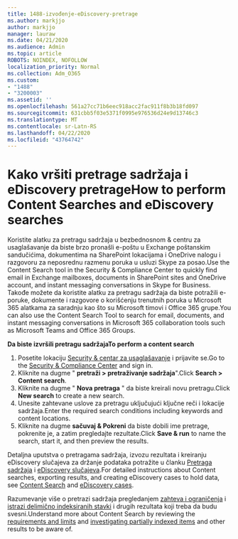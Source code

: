 ```yaml
---
title: 1488-izvođenje-eDiscovery-pretrage
ms.author: markjjo
author: markjjo
manager: lauraw
ms.date: 04/21/2020
ms.audience: Admin
ms.topic: article
ROBOTS: NOINDEX, NOFOLLOW
localization_priority: Normal
ms.collection: Adm_O365
ms.custom:
- "1488"
- "3200003"
ms.assetid: ''
ms.openlocfilehash: 561a27cc71b6eec918acc2fac911f8b3b18fd097
ms.sourcegitcommit: 631cbb5f03e5371f0995e976536d24e9d13746c3
ms.translationtype: MT
ms.contentlocale: sr-Latn-RS
ms.lasthandoff: 04/22/2020
ms.locfileid: "43764742"
---
```

# <a name="how-to-perform-content-searches-and-ediscovery-searches"></a><span data-ttu-id="b97ac-102">Kako vršiti pretrage sadržaja i eDiscovery pretrage</span><span class="sxs-lookup"><span data-stu-id="b97ac-102">How to perform Content Searches and eDiscovery searches</span></span>

<span data-ttu-id="b97ac-103">Koristite alatku za pretragu sadržaja u bezbednosnom & centru za usaglašavanje da biste brzo pronašli e-poštu u Exchange poštanskim sandučićima, dokumentima na SharePoint lokacijama i OneDrive nalogu i razgovoru za neposrednu razmenu poruka u usluzi Skype za posao.</span><span class="sxs-lookup"><span data-stu-id="b97ac-103">Use the Content Search tool in the Security & Compliance Center to quickly find email in Exchange mailboxes, documents in SharePoint sites and OneDrive account, and instant messaging conversations in Skype for Business.</span></span> <span data-ttu-id="b97ac-104">Takođe možete da koristite alatku za pretragu sadržaja da biste potražili e-poruke, dokumente i razgovore o korišćenju trenutnih poruka u Microsoft 365 alatkama za saradnju kao što su Microsoft timovi i Office 365 grupe.</span><span class="sxs-lookup"><span data-stu-id="b97ac-104">You can also use the Content Search Tool to search for email, documents, and instant messaging conversations in Microsoft 365 collaboration tools such as Microsoft Teams and Office 365 Groups.</span></span>

<span data-ttu-id="b97ac-105">**Da biste izvršili pretragu sadržaja**</span><span class="sxs-lookup"><span data-stu-id="b97ac-105">**To perform a content search**</span></span>

1. <span data-ttu-id="b97ac-106">Posetite lokaciju [Security & centar za usaglašavanje](https://protection.office.com) i prijavite se.</span><span class="sxs-lookup"><span data-stu-id="b97ac-106">Go to the [Security & Compliance Center](https://protection.office.com) and sign in.</span></span>
2. <span data-ttu-id="b97ac-107">Kliknite na dugme " **pretraži > pretraživanje sadržaja**".</span><span class="sxs-lookup"><span data-stu-id="b97ac-107">Click **Search > Content search**.</span></span>
3. <span data-ttu-id="b97ac-108">Kliknite na dugme " **Nova pretraga** " da biste kreirali novu pretragu.</span><span class="sxs-lookup"><span data-stu-id="b97ac-108">Click **New search** to create a new search.</span></span>
4. <span data-ttu-id="b97ac-109">Unesite zahtevane uslove za pretragu uključujući ključne reči i lokacije sadržaja.</span><span class="sxs-lookup"><span data-stu-id="b97ac-109">Enter the required search conditions including keywords and content locations.</span></span>  
5. <span data-ttu-id="b97ac-110">Kliknite na dugme **sačuvaj & Pokreni** da biste dobili ime pretrage, pokrenite je, a zatim pregledajte rezultate.</span><span class="sxs-lookup"><span data-stu-id="b97ac-110">Click **Save & run** to name the search, start it, and then preview the results.</span></span>

<span data-ttu-id="b97ac-111">Detaljna uputstva o pretragama sadržaja, izvozu rezultata i kreiranju eDiscovery slučajeva za držanje podataka potražite u članku [Pretraga sadržaja](https://docs.microsoft.com/office365/securitycompliance/content-search) i [eDiscovery slučajeva](https://docs.microsoft.com/office365/securitycompliance/ediscovery-cases).</span><span class="sxs-lookup"><span data-stu-id="b97ac-111">For detailed instructions about Content searches, exporting results, and creating eDiscovery cases to hold data, see [Content Search](https://docs.microsoft.com/office365/securitycompliance/content-search) and [eDiscovery cases](https://docs.microsoft.com/office365/securitycompliance/ediscovery-cases).</span></span>

<span data-ttu-id="b97ac-112">Razumevanje više o pretrazi sadržaja pregledanjem [zahteva i ograničenja](https://docs.microsoft.com/office365/securitycompliance/limits-for-content-search) i [istrazi delimično indeksiranih stavki](https://docs.microsoft.com/office365/securitycompliance/investigating-partially-indexed-items-in-ediscovery) i drugih rezultata koji treba da budu svesni.</span><span class="sxs-lookup"><span data-stu-id="b97ac-112">Understand more about Content Search by reviewing the [requirements and limits](https://docs.microsoft.com/office365/securitycompliance/limits-for-content-search) and  [investigating partially indexed items](https://docs.microsoft.com/office365/securitycompliance/investigating-partially-indexed-items-in-ediscovery) and other results to be aware of.</span></span>
